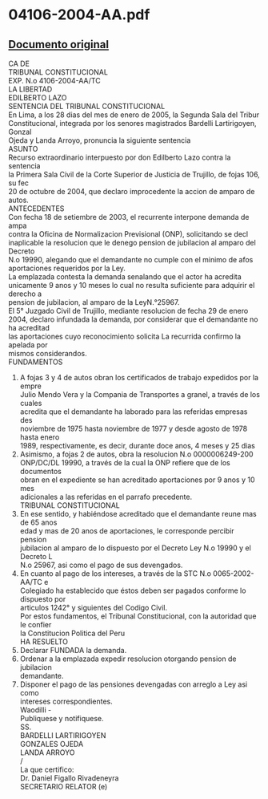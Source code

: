 
04106-2004-AA.pdf
=================
  
[Documento original](https://tc.gob.pe/jurisprudencia/2005/04106-2004-AA.pdf)  
---  
CA DE  
TRIBUNAL CONSTITUCIONAL  
EXP. N.o 4106-2004-AA/TC  
LA LIBERTAD  
EDILBERTO LAZO  
SENTENCIA DEL TRIBUNAL CONSTITUCIONAL  
En Lima, a los 28 dias del mes de enero de 2005, la Segunda Sala del Tribur  
Constitucional, integrada por los senores magistrados Bardelli Lartirigoyen, Gonzal  
Ojeda y Landa Arroyo, pronuncia la siguiente sentencia  
ASUNTO  
Recurso extraordinario interpuesto por don Edilberto Lazo contra la sentencia  
la Primera Sala Civil de la Corte Superior de Justicia de Trujillo, de fojas 106, su fec  
20 de octubre de 2004, que declaro improcedente la accion de amparo de autos.  
ANTECEDENTES  
Con fecha 18 de setiembre de 2003, el recurrente interpone demanda de ampa  
contra la Oficina de Normalizacion Previsional (ONP), solicitando se decl  
inaplicable la resolucion que le denego pension de jubilacion al amparo del Decreto  
N.o 19990, alegando que el demandante no cumple con el minimo de afos  
aportaciones requeridos por la Ley.  
La emplazada contesta la demanda senalando que el actor ha acredita  
unicamente 9 anos y 10 meses lo cual no resulta suficiente para adquirir el derecho a  
pension de jubilacion, al amparo de la LeyN.°25967.  
El 5° Juzgado Civil de Trujillo, mediante resolucion de fecha 29 de enero  
2004, declaro infundada la demanda, por considerar que el demandante no ha acreditad  
las aportaciones cuyo reconocimiento solicita La recurrida confirmo la apelada por  
mismos considerandos.  
FUNDAMENTOS  
1. A fojas 3 y 4 de autos obran los certificados de trabajo expedidos por la empre  
Julio Mendo Vera y la Compania de Transportes a granel, a través de los cuales  
acredita que el demandante ha laborado para las referidas empresas des  
noviembre de 1975 hasta noviembre de 1977 y desde agosto de 1978 hasta enero  
1989, respectivamente, es decir, durante doce anos, 4 meses y 25 dias  
2. Asimismo, a fojas 2 de autos, obra la resolucion N.o 0000006249-200  
ONP/DC/DL 19990, a través de la cual la ONP refiere que de los documentos  
obran en el expediente se han acreditado aportaciones por 9 anos y 10 mes  
adicionales a las referidas en el parrafo precedente.  
TRIBUNAL CONSTITUCIONAL  
3. En ese sentido, y habiéndose acreditado que el demandante reune mas de 65 anos  
edad y mas de 20 anos de aportaciones, le corresponde percibir pension  
jubilacion al amparo de lo dispuesto por el Decreto Ley N.o 19990 y el Decreto L  
N.o 25967, asi como el pago de sus devengados.  
4. En cuanto al pago de los intereses, a través de la STC N.o 0065-2002-AA/TC e  
Colegiado ha establecido que éstos deben ser pagados conforme lo dispuesto por  
articulos 1242° y siguientes del Codigo Civil.  
Por estos fundamentos, el Tribunal Constitucional, con la autoridad que le confier  
la Constitucion Politica del Peru  
HA RESUELTO  
1. Declarar FUNDADA la demanda.  
2. Ordenar a la emplazada expedir resolucion otorgando pension de jubilacion  
demandante.  
3. Disponer el pago de las pensiones devengadas con arreglo a Ley asi como  
intereses correspondientes.  
Waodilli -  
Publiquese y notifiquese.  
SS.  
BARDELLI LARTIRIGOYEN  
GONZALES OJEDA  
LANDA ARROYO  
/  
La que certifico:  
Dr. Daniel Figallo Rivadeneyra  
SECRETARIO RELATOR (e)